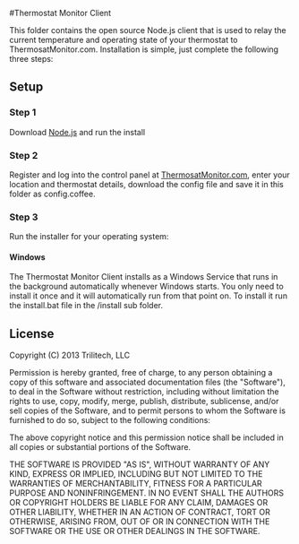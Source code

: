 #Thermostat Monitor Client

This folder contains the open source Node.js client that is used to relay the current temperature and  operating state of your thermostat to ThermosatMonitor.com.  Installation is simple, just complete the following three steps:

## Setup

### Step 1

Download [Node.js](http://nodejs.org/) and run the install

### Step 2

Register and log into the control panel at [ThermosatMonitor.com](http://thermostatmonitor.com/), enter your location and thermostat details, download the config file and save it in this folder as config.coffee.

### Step 3

Run the installer for your operating system:

#### Windows

The Thermostat Monitor Client installs as a Windows Service that runs in the background automatically whenever Windows starts.  You only need to install it once and it will automatically run from that point on.  To install it run the install.bat file in the /install sub folder.


## License

Copyright (C) 2013 Trilitech, LLC

Permission is hereby granted, free of charge, to any person obtaining a copy of this software and associated documentation files (the "Software"), to deal in the Software without restriction, including without limitation the rights to use, copy, modify, merge, publish, distribute, sublicense, and/or sell copies of the Software, and to permit persons to whom the Software is furnished to do so, subject to the following conditions:

The above copyright notice and this permission notice shall be included in all copies or substantial portions of the Software.

THE SOFTWARE IS PROVIDED "AS IS", WITHOUT WARRANTY OF ANY KIND, EXPRESS OR IMPLIED, INCLUDING BUT NOT LIMITED TO THE WARRANTIES OF MERCHANTABILITY, FITNESS FOR A PARTICULAR PURPOSE AND NONINFRINGEMENT. IN NO EVENT SHALL THE AUTHORS OR COPYRIGHT HOLDERS BE LIABLE FOR ANY CLAIM, DAMAGES OR OTHER LIABILITY, WHETHER IN AN ACTION OF CONTRACT, TORT OR OTHERWISE, ARISING FROM, OUT OF OR IN CONNECTION WITH THE SOFTWARE OR THE USE OR OTHER DEALINGS IN THE SOFTWARE.